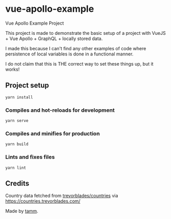 # vue-apollo-example
Vue Apollo Example Project

This project is made to demonstrate the basic setup of a project with VueJS + Vue Apollo + GraphQL + locally stored data.

I made this because I can't find any other examples of code where persistence of local variables is done in a functional manner.

I do not claim that this is THE correct way to set these things up, but it works!

## Project setup
```
yarn install
```

### Compiles and hot-reloads for development
```
yarn serve
```

### Compiles and minifies for production
```
yarn build
```

### Lints and fixes files
```
yarn lint
```

## Credits
Country data fetched from [trevorblades/countries](https://github.com/trevorblades/countries) via https://countries.trevorblades.com/

Made by [tamm](https://github.com/tamm).
